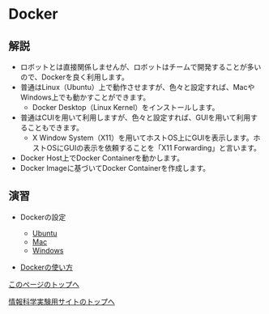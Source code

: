 # Docker

## 解説
- ロボットとは直接関係しませんが、ロボットはチームで開発することが多いので、Dockerを良く利用します。
- 普通はLinux（Ubuntu）上で動作させますが、色々と設定すれば、MacやWindows上でも動かすことができます。
    - Docker Desktop（Linux Kernel）をインストールします。
- 普通はCUIを用いて利用しますが、色々と設定すれば、GUIを用いて利用することもできます。
    - X Window System（X11）を用いてホストOS上にGUIを表示します。ホストOSにGUIの表示を依頼することを「X11 Forwarding」と言います。
- Docker Host上でDocker Containerを動かします。
- Docker Imageに基づいてDocker Containerを作成します。

## 演習
- Dockerの設定
    - [Ubuntu](https://stl-apu.github.io/laboratory_experiments/docker_ubuntu)
    - [Mac](https://stl-apu.github.io/laboratory_experiments/docker_mac)
    - [Windows](https://stl-apu.github.io/laboratory_experiments/docker_windows)

- [Dockerの使い方](https://stl-apu.github.io/laboratory_experiments/docker_commands)

[このページのトップへ](#)

[情報科学実験用サイトのトップへ](https://stl-apu.github.io/laboratory_experiments/)
